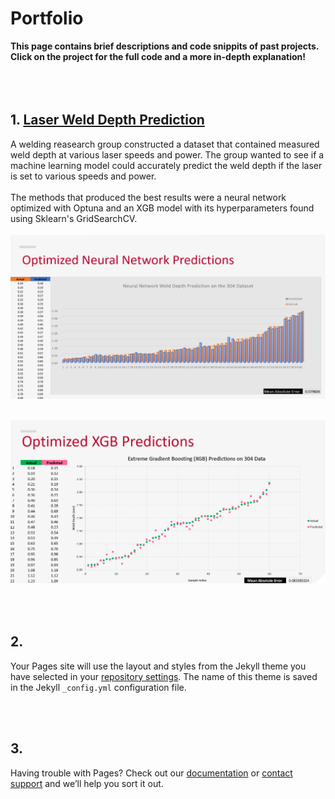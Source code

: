 # **Portfolio**

**This page contains brief descriptions and code snippits of past projects. Click on the project for the full code and a more in-depth explanation!**
<br><br/>
<br><br/> 

## **1.** [Laser Weld Depth Prediction](https://julian-irizarry.github.io/MachineLearning/WeldDepth)

A welding reasearch group constructed a dataset that contained measured weld depth at various laser speeds and power. The group wanted to see if a machine learning model could accurately predict the weld depth if the laser is set to various speeds and power.
<br><br/>
The methods that produced the best results were a neural network optimized with Optuna and an XGB model with its hyperparameters found using Sklearn's GridSearchCV. 
<br><br/>
![](assets/images/optimNN.PNG)
<br><br/>

![](assets/images/xgb.PNG)


<br><br/>

## **2.**

Your Pages site will use the layout and styles from the Jekyll theme you have selected in your [repository settings](https://github.com/julian-irizarry/MachineLearning/settings/pages). The name of this theme is saved in the Jekyll `_config.yml` configuration file.

<br><br/>

## **3.**

Having trouble with Pages? Check out our [documentation](https://docs.github.com/categories/github-pages-basics/) or [contact support](https://support.github.com/contact) and we’ll help you sort it out.
